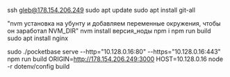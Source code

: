 ssh gleb@178.154.206.249
sudo apt update
sudo apt install git-all

"nvm установка на убунту и добавляем переменные окружения, чтобы он заработал NVM_DIR"
nvm install версия_ноды
npm i
npm run build
sudo apt install nginx

sudo ./pocketbase serve --http="10.128.0.16:80" --https="10.128.0.16:443"
npm run build
ORIGIN=http://178.154.206.249:3000 HOST=10.128.0.16 node -r dotenv/config build
